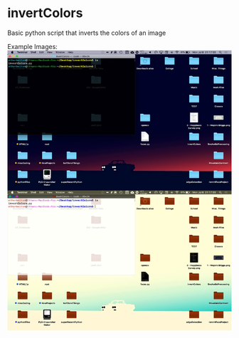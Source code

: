 # invertColors
Basic python script that inverts the colors of an image

Example Images:
![Before-After Example](https://github.com/eebmagic/invertColors/blob/master/image_examples/combinedSample.png)
